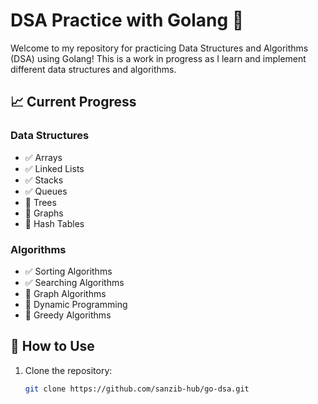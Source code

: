 # DSA Practice with Golang 🥑

Welcome to my repository for practicing Data Structures and Algorithms (DSA) using Golang! This is a work in progress as I learn and implement different data structures and algorithms.

## 📈 Current Progress

### Data Structures
- ✅ Arrays
- ✅ Linked Lists
- ✅ Stacks
- ✅ Queues
- 🔄 Trees
- 🔄 Graphs
- 🔄 Hash Tables

### Algorithms
- ✅ Sorting Algorithms
- ✅ Searching Algorithms
- 🔄 Graph Algorithms
- 🔄 Dynamic Programming
- 🔄 Greedy Algorithms

## 🚀 How to Use

1. Clone the repository:
   ```sh
   git clone https://github.com/sanzib-hub/go-dsa.git
